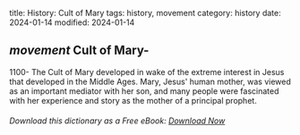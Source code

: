 title: History: Cult of Mary
tags: history, movement
category: history
date: 2024-01-14
modified: 2024-01-14

## _movement_  Cult of Mary-
1100-
The Cult of Mary developed in wake of the
  extreme interest in Jesus that developed in the Middle Ages.  Mary,
  Jesus' human mother, was viewed as an important mediator with her
  son, and many people were fascinated with her experience and story
  as the mother of a principal prophet.


###### Download *this* dictionary as a Free eBook: [Download Now]({static}static/SerfHistoryDictionary.pdf)

